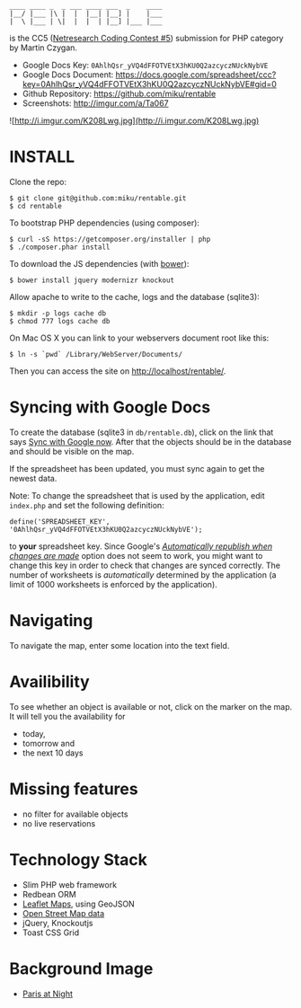     ____ ____ _  _ ___ ____ ___  _    ____ 
    |__/ |___ |\ |  |  |__| |__] |    |___ 
    |  \ |___ | \|  |  |  | |__] |___ |___ 

is the CC5 ([Netresearch Coding Contest #5](http://www.coding-contest.de/)) submission for PHP category by Martin Czygan.

* Google Docs Key: `0AhlhQsr_yVQ4dFFOTVEtX3hKU0Q2azcyczNUckNybVE`
* Google Docs Document: https://docs.google.com/spreadsheet/ccc?key=0AhlhQsr_yVQ4dFFOTVEtX3hKU0Q2azcyczNUckNybVE#gid=0
* Github Repository: https://github.com/miku/rentable
* Screenshots: http://imgur.com/a/Ta067

![http://i.imgur.com/K208Lwg.jpg](http://i.imgur.com/K208Lwg.jpg)

INSTALL
=======

Clone the repo:

    $ git clone git@github.com:miku/rentable.git
    $ cd rentable

To bootstrap PHP dependencies (using composer):

    $ curl -sS https://getcomposer.org/installer | php
    $ ./composer.phar install

To download the JS dependencies (with [bower](https://github.com/bower/bower)):

    $ bower install jquery modernizr knockout

Allow apache to write to the cache, logs and the database (sqlite3):

    $ mkdir -p logs cache db
    $ chmod 777 logs cache db

On Mac OS X you can link to your webservers document root like this:

    $ ln -s `pwd` /Library/WebServer/Documents/

Then you can access the site on [http://localhost/rentable/](http://localhost/rentable/).

Syncing with Google Docs
========================

To create the database (sqlite3 in `db/rentable.db`), click on the link
that says [Sync with Google now](http://localhost/rentable/sync). After
that the objects should be in the database and should be visible on the map.

If the spreadsheet has been updated, you must sync again to get the newest data.

Note: To change the spreadsheet that is used by the application, edit `index.php`
and set the following definition:

    define('SPREADSHEET_KEY', '0AhlhQsr_yVQ4dFFOTVEtX3hKU0Q2azcyczNUckNybVE');

to **your** spreadsheet key. Since Google's [*Automatically republish when changes are made*](http://productforums.google.com/forum/#!topic/docs/k_1cuE08t9Q)
option does not seem to work, you might want to change this key in order
to check that changes are synced correctly. The number of worksheets is
*automatically* determined by the application (a limit of 1000 worksheets is enforced by the application).

Navigating
==========

To navigate the map, enter some location into the text field.

Availibility
============

To see whether an object is available or not, click on the marker on the map.
It will tell you the availability for 

* today,
* tomorrow and
* the next 10 days

Missing features
================

* no filter for available objects
* no live reservations

Technology Stack
================

* Slim PHP web framework
* Redbean ORM
* [Leaflet Maps](http://leafletjs.com/), using GeoJSON
* [Open Street Map data](http://www.openstreetmap.org/)
* jQuery, Knockoutjs
* Toast CSS Grid

Background Image
================

* [Paris at Night](http://en.wikipedia.org/wiki/File:Paris_Night.jpg)
